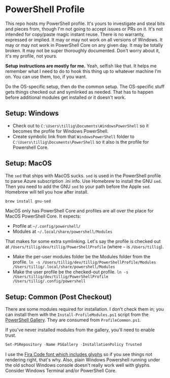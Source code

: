 # PowerShell Profile

This repo hosts my PowerShell profile. It's yours to investigate and steal bits and pieces from, though I'm not going to accept issues or PRs on it. It's not intended for copy/paste magic instant reuse. There is no warranty, expressed or implied. It may or may not work on all versions of Windows. It may or may not work in PowerShell Core on any given day. It may be totally broken. It may not be super thoroughly documented. Don't worry about it, it's my profile, not yours.

**Setup instructions are mostly for me.** Yeah, selfish like that. It helps me remember what I need to do to hook this thing up to whatever machine I'm on. You can use them, too, if you want.

Do the OS-specific setup, then do the common setup. The OS-specific stuff gets things checked out and symlinked as needed. That has to happen before additional modules get installed or it doesn't work.

## Setup: Windows

- Check out to `C:\Users\tillig\Documents\WindowsPowerShell` so it becomes the profile for Windows PowerShell.
- Create symbolic link from that `WindowsPowerShell` folder to `C:\Users\tillig\Documents\PowerShell` so it also is the profile for Powershell Core.

## Setup: MacOS

The `sed` that ships with MacOS sucks. `sed` is used in the PowerShell profile to parse Azure subscription .ini info. Use Homebrew to install the GNU `sed`. Then you need to add the GNU `sed` to your path before the Apple `sed`. Homebrew will tell you how after install.

```powershell
brew install gnu-sed
```

MacOS only has PowerShell Core and profiles are all over the place for MacOS PowerShell Core. It expects:

- Profile at `~/.config/powershell/`
- Modules at `~/.local/share/powershell/Modules`

That makes for some extra symlinking. Let's say the profile is checked out at `/Users/tillig/dev/tillig/PowerShellProfile` (where `~` is `/Users/tillig`).

- Make the per-user modules folder be the Modules folder from the profile.
  `ln -s /Users/tillig/dev/tillig/PowerShellProfile/Modules /Users/tillig/.local/share/powershell/Modules`
- Make the user profile be the checked-out profile.
  `ln -s /Users/tillig/dev/tillig/PowerShellProfile /Users/tillig/.config/powershell`

## Setup: Common (Post Checkout)

There are some modules required for installation. I don't check them in; you can install them with the `Install-ProfileModules.ps1` script from the [PowerShell Gallery](https://www.powershellgallery.com). They are consumed from `ProfileCommon.ps1`.

If you've never installed modules from the gallery, you'll need to enable trust.

```powershell
Set-PSRepository -Name PSGallery -InstallationPolicy Trusted
```

I use the [Fira Code font which includes glyphs](https://github.com/tonsky/FiraCode) so if you see things not rendering right, that's why. Also, plain Windows Powershell running under the old school Windows console doesn't really work well with glyphs. Consider Windows Terminal and/or PowerShell Core.
